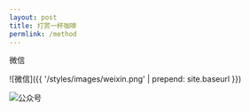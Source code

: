```yaml
---
layout: post
title: 打赏一杯咖啡
permlink: /method
---
```


<!-- 支付宝

![支付宝]({{ '/styles/images/zhifubao.PNG' | prepend: site.baseurl }}) -->

微信

![微信]({{ '/styles/images/weixin.png' | prepend: site.baseurl }})

![公众号](/styles/images/wechat.png')


